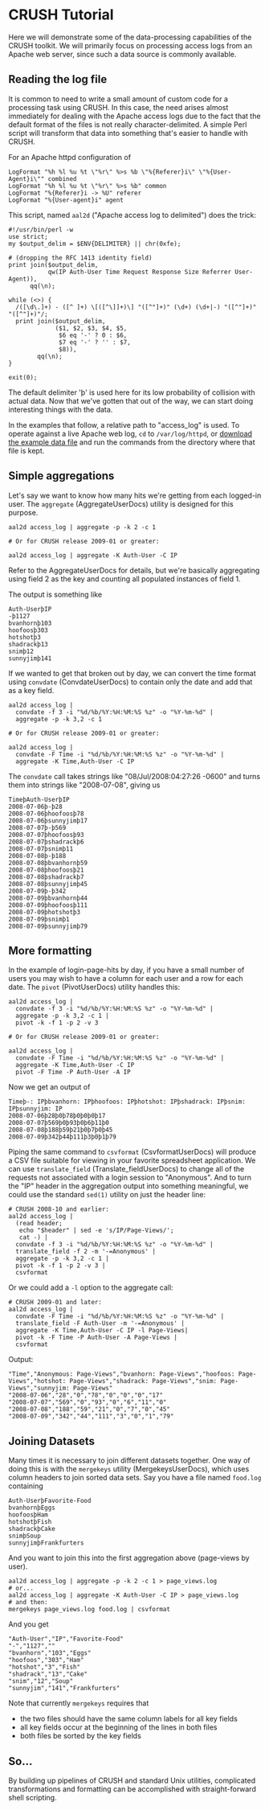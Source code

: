 # CRUSH Tutorial #

Here we will demonstrate some of the data-processing capabilities of the CRUSH toolkit.  We will primarily focus on processing access logs from an Apache web server, since such a data source is commonly available.


## Reading the log file ##

It is common to need to write a small amount of custom code for a processing task using CRUSH.  In this case, the need arises almost immediately for dealing with the Apache access logs due to the fact that the default format of the files is not really character-delimited.  A simple Perl script will transform that data into something that's easier to handle with CRUSH.

For an Apache httpd configuration of

```
LogFormat "%h %l %u %t \"%r\" %>s %b \"%{Referer}i\" \"%{User-Agent}i\"" combined
LogFormat "%h %l %u %t \"%r\" %>s %b" common
LogFormat "%{Referer}i -> %U" referer
LogFormat "%{User-agent}i" agent
```

This script, named `aal2d` ("Apache access log to delimited") does the trick:

```
#!/usr/bin/perl -w
use strict;
my $output_delim = $ENV{DELIMITER} || chr(0xfe);

# (dropping the RFC 1413 identity field)
print join($output_delim,
           qw(IP Auth-User Time Request Response Size Referrer User-Agent)),
      qq(\n);

while (<>) {
  /([\d\.]+) - ([^ ]+) \[([^\]]+)\] "([^"]+)" (\d+) (\d+|-) "([^"]+)" "([^"]+)"/;
  print join($output_delim,
             ($1, $2, $3, $4, $5,
              $6 eq '-' ? 0 : $6,
              $7 eq '-' ? '' : $7,
              $8)),
        qq(\n);
}

exit(0);
```

The default delimiter 'þ' is used here for its low probability of collision with actual data.  Now that we've gotten that out of the way, we can start doing interesting things with the data.

In the examples that follow, a relative path to "access\_log" is used.  To operate against a live Apache web log, `cd` to `/var/log/httpd`, or [download the example data file](http://crush-tools.googlecode.com/files/access_log.tar.gz) and run the commands from the directory where that file is kept.

## Simple aggregations ##

Let's say we want to know how many hits we're getting from each logged-in user.  The `aggregate` (AggregateUserDocs) utility is designed for this purpose.

```
aal2d access_log | aggregate -p -k 2 -c 1

# Or for CRUSH release 2009-01 or greater:

aal2d access_log | aggregate -K Auth-User -C IP
```

Refer to the AggregateUserDocs for details, but we're basically aggregating using field  2 as the key and counting all populated instances of field 1.

The output is something like

```
Auth-UserþIP
-þ1127
bvanhornþ103
hoofoosþ303
hotshotþ3
shadrackþ13
snimþ12
sunnyjimþ141
```

If we wanted to get that broken out by day, we can convert the time format using `convdate` (ConvdateUserDocs) to contain only the date and add that as a key field.

```
aal2d access_log |
  convdate -f 3 -i "%d/%b/%Y:%H:%M:%S %z" -o "%Y-%m-%d" |
  aggregate -p -k 3,2 -c 1

# Or for CRUSH release 2009-01 or greater:

aal2d access_log |
  convdate -F Time -i "%d/%b/%Y:%H:%M:%S %z" -o "%Y-%m-%d" |
  aggregate -K Time,Auth-User -C IP
```

The `convdate` call takes strings like "08/Jul/2008:04:27:26 -0600" and turns them into strings like "2008-07-08", giving us

```
TimeþAuth-UserþIP
2008-07-06þ-þ28
2008-07-06þhoofoosþ78
2008-07-06þsunnyjimþ17
2008-07-07þ-þ569
2008-07-07þhoofoosþ93
2008-07-07þshadrackþ6
2008-07-07þsnimþ11
2008-07-08þ-þ188
2008-07-08þbvanhornþ59
2008-07-08þhoofoosþ21
2008-07-08þshadrackþ7
2008-07-08þsunnyjimþ45
2008-07-09þ-þ342
2008-07-09þbvanhornþ44
2008-07-09þhoofoosþ111
2008-07-09þhotshotþ3
2008-07-09þsnimþ1
2008-07-09þsunnyjimþ79
```


## More formatting ##

In the example of login-page-hits by day, if you have a small number of users you may wish to have a column for each user and a row for each date.  The `pivot` (PivotUserDocs) utility handles this:

```
aal2d access_log |
  convdate -f 3 -i "%d/%b/%Y:%H:%M:%S %z" -o "%Y-%m-%d" |
  aggregate -p -k 3,2 -c 1 |
  pivot -k -f 1 -p 2 -v 3

# Or for CRUSH release 2009-01 or greater:

aal2d access_log |
  convdate -F Time -i "%d/%b/%Y:%H:%M:%S %z" -o "%Y-%m-%d" |
  aggregate -K Time,Auth-User -C IP
  pivot -F Time -P Auth-User -A IP
```

Now we get an output of

```
Timeþ-: IPþbvanhorn: IPþhoofoos: IPþhotshot: IPþshadrack: IPþsnim: IPþsunnyjim: IP
2008-07-06þ28þ0þ78þ0þ0þ0þ17
2008-07-07þ569þ0þ93þ0þ6þ11þ0
2008-07-08þ188þ59þ21þ0þ7þ0þ45
2008-07-09þ342þ44þ111þ3þ0þ1þ79
```

Piping the same command to `csvformat` (CsvformatUserDocs) will produce a CSV file suitable for viewing in your favorite spreadsheet application.  We can use `translate_field` (Translate\_fieldUserDocs) to change all of the requests not associated with a login session to "Anonymous".  And to turn the "IP" header in the aggregation output into something meaningful, we could use the standard `sed(1)` utility on just the header line:

```
# CRUSH 2008-10 and earlier:
aal2d access_log |
  (read header;
   echo "$header" | sed -e 's/IP/Page-Views/';
   cat -) |
  convdate -f 3 -i "%d/%b/%Y:%H:%M:%S %z" -o "%Y-%m-%d" |
  translate_field -f 2 -m '-=Anonymous' |
  aggregate -p -k 3,2 -c 1 |
  pivot -k -f 1 -p 2 -v 3 |
  csvformat 
```

Or we could add a `-l` option to the aggregate call:

```
# CRUSH 2009-01 and later:
aal2d access_log |
  convdate -F Time -i "%d/%b/%Y:%H:%M:%S %z" -o "%Y-%m-%d" |
  translate_field -F Auth-User -m '-=Anonymous' |
  aggregate -K Time,Auth-User -C IP -l Page-Views|
  pivot -k -F Time -P Auth-User -A Page-Views |
  csvformat 
```


Output:

```
"Time","Anonymous: Page-Views","bvanhorn: Page-Views","hoofoos: Page-Views","hotshot: Page-Views","shadrack: Page-Views","snim: Page-Views","sunnyjim: Page-Views"
"2008-07-06","28","0","78","0","0","0","17"
"2008-07-07","569","0","93","0","6","11","0"
"2008-07-08","188","59","21","0","7","0","45"
"2008-07-09","342","44","111","3","0","1","79"
```


## Joining Datasets ##

Many times it is necessary to join different datasets together.  One way of doing this is with the `mergekeys` utility (MergekeysUserDocs), which uses column headers to join sorted data sets.  Say you have a file named `food.log` containing

```
Auth-UserþFavorite-Food
bvanhornþEggs
hoofoosþHam
hotshotþFish
shadrackþCake
snimþSoup
sunnyjimþFrankfurters
```

And you want to join this into the first aggregation above (page-views by user).

```
aal2d access_log | aggregate -p -k 2 -c 1 > page_views.log
# or...
aal2d access_log | aggregate -K Auth-User -C IP > page_views.log
# and then:
mergekeys page_views.log food.log | csvformat
```

And you get

```
"Auth-User","IP","Favorite-Food"
"-","1127",""
"bvanhorn","103","Eggs"
"hoofoos","303","Ham"
"hotshot","3","Fish"
"shadrack","13","Cake"
"snim","12","Soup"
"sunnyjim","141","Frankfurters"
```

Note that currently `mergekeys` requires that
  * the two files should have the same column labels for all key fields
  * all key fields occur at the beginning of the lines in both files
  * both files be sorted by the key fields


## So... ##

By building up pipelines of CRUSH and standard Unix utilities, complicated transformations and formatting can be accomplished with straight-forward shell scripting.
